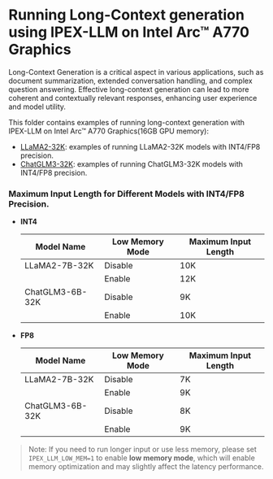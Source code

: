 # Running Long-Context generation using IPEX-LLM on Intel Arc™ A770 Graphics

Long-Context Generation is a critical aspect in various applications, such as document summarization, extended conversation handling, and complex question answering. Effective long-context generation can lead to more coherent and contextually relevant responses, enhancing user experience and model utility.

This folder contains examples of running long-context generation with IPEX-LLM on Intel Arc™ A770 Graphics(16GB GPU memory):

<!-- TODO: Maybe like this after adding more examples:
- [Single GPU](Single GPU): single GPU examples w & w/o batch.
- [Multiple GPU](Multiple GPU): multiple GPU examples w & w/o batch. -->
- [LLaMA2-32K](LLaMA2-32K): examples of running LLaMA2-32K models with INT4/FP8 precision.
- [ChatGLM3-32K](Chatglm3-32K): examples of running ChatGLM3-32K models with INT4/FP8 precision.

### Maximum Input Length for Different Models with INT4/FP8 Precision.

- **INT4**

    | Model Name | Low Memory Mode | Maximum Input Length |
    | -- | -- | -- |
    | LLaMA2-7B-32K | Disable | 10K |
    |  | Enable | 12K |
    | ChatGLM3-6B-32K | Disable | 9K |
    |  | Enable | 10K |

- **FP8**

    | Model Name | Low Memory Mode | Maximum Input Length |
    | -- | -- | -- |
    | LLaMA2-7B-32K | Disable | 7K |
    |  | Enable | 9K |
    | ChatGLM3-6B-32K | Disable | 8K |
    |  | Enable | 9K |

> Note: If you need to run longer input or use less memory, please set `IPEX_LLM_LOW_MEM=1` to enable **low memory mode**, which will enable memory optimization and may slightly affect the latency performance.